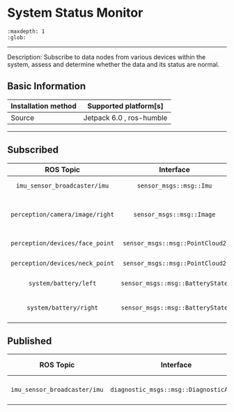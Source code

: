 # System Status Monitor


```{toctree}
:maxdepth: 1
:glob:
```

------

Description: Subscribe to data nodes from various devices within the system, assess and determine whether the data and its status are normal.

## Basic Information

| Installation method | Supported platform[s]    |
| ------------------- | ------------------------ |
| Source              | Jetpack 6.0 , ros-humble |

------

## Subscribed

|            ROS Topic            |            Interface             |       Frame ID       |    Description    |
| :-----------------------------: | :------------------------------: | :------------------: | :---------------: |
|  `imu_sensor_broadcaster/imu`   |     `sensor_msgs::msg::Imu`      |        `body`        |   body's IMU data   |
| `perception/camera/image/right` |    `sensor_msgs::msg::Image`     |     `right_img`      | published right camera image  |
| `perception/devices/face_point` | `sensor_msgs::msg::PointCloud2`  |        `spad`        | face_Tof Pointcloud |
| `perception/devices/neck_point` | `sensor_msgs::msg::PointCloud2`  |       `spad1`        | neck_Tof PointCloud |
|      `system/battery/left`      | `sensor_msgs::msg::BatteryState` | `left_battery_info`  |   left battery massage   |
|     `system/battery/right`      | `sensor_msgs::msg::BatteryState` | `right_battery_info` |   right battery massage    |

## Published

|          ROS Topic           |                Interface                | Frame ID | Description  |
| :--------------------------: | :-------------------------------------: | :------: | :----------: |
| `imu_sensor_broadcaster/imu` | `diagnostic_msgs::msg::DiagnosticArray` |   `/`    | system status massage |





